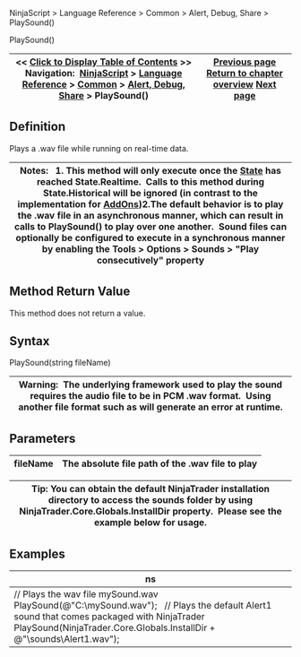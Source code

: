﻿
NinjaScript > Language Reference > Common > Alert, Debug, Share > PlaySound()

PlaySound()

| << [Click to Display Table of Contents](playsound.md) >> **Navigation:**     [NinjaScript](ninjascript-1.md) > [Language Reference](language_reference_wip-1.md) > [Common](common-1.md) > [Alert, Debug, Share](alert__debugging_and_sharing-1.md) > PlaySound() | [Previous page](log-1.md) [Return to chapter overview](alert__debugging_and_sharing-1.md) [Next page](print-1.md) |
| --- | --- |
## Definition
Plays a .wav file while running on real-time data. 
 

| Notes:   1. This method will only execute once the [State](state-1.md) has reached State.Realtime.  Calls to this method during State.Historical will be ignored (in contrast to the implementation for [AddOns](alert_and_debug_concepts-1.md))2.The default behavior is to play the .wav file in an asynchronous manner, which can result in calls to PlaySound() to play over one another.  Sound files can optionally be configured to execute in a synchronous manner by enabling the Tools > Options > Sounds > "Play consecutively" property |
| --- |

## Method Return Value
This method does not return a value.
 
## Syntax
PlaySound(string fileName)
 

| Warning:  The underlying framework used to play the sound requires the audio file to be in PCM .wav format.  Using another file format such as will generate an error at runtime. |
| --- |

## Parameters

| fileName | The absolute file path of the .wav file to play |
| --- | --- |

| Tip: You can obtain the default NinjaTrader installation directory to access the sounds folder by using NinjaTrader.Core.Globals.InstallDir property.  Please see the example below for usage. |
| --- |

## Examples

| ns |
| --- |
| // Plays the wav file mySound.wav PlaySound(@"C:\\mySound.wav");   // Plays the default Alert1 sound that comes packaged with NinjaTrader PlaySound(NinjaTrader.Core.Globals.InstallDir + @"\\sounds\\Alert1.wav"); |
